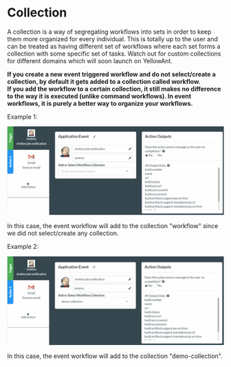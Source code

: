 # Collection

A collection is a way of segregating workflows into sets in order to keep them more organized for every individual. This is totally up to the user and can be treated as having different set of workflows where each set forms a collection with some specific set of tasks. Watch out for custom collections for different domains which will soon launch on YellowAnt.

**If you create a new event triggered workflow and do not select/create a collection, by default it gets added to a collection called workflow.  
If you add the workflow to a certain collection, it still makes no difference to the way it is executed \(unlike command workflows\). In event workflows, it is purely a better way to organize your workflows.**

Example 1:

![](../../../.gitbook/assets/image%20%28116%29.png)

In this case, the event workflow will add to the collection "workflow" since we did not select/create any collection.

Example 2:

![](../../../.gitbook/assets/image%20%28173%29.png)

In this case, the event workflow will add to the collection "demo-collection".

